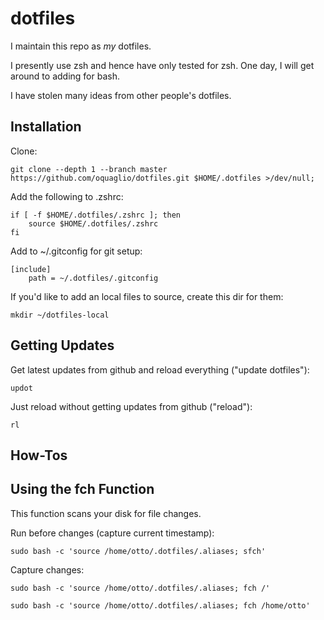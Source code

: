 # dotfiles

I maintain this repo as *my* dotfiles.

I presently use zsh and hence have only tested for zsh. One day, I will get around to adding for bash.

I have stolen many ideas from other people's dotfiles.


## Installation

Clone:

``` SH
git clone --depth 1 --branch master https://github.com/oquaglio/dotfiles.git $HOME/.dotfiles >/dev/null;
```

Add the following to .zshrc:

``` SH
if [ -f $HOME/.dotfiles/.zshrc ]; then
    source $HOME/.dotfiles/.zshrc
fi
```

Add to ~/.gitconfig for git setup:

```SH
[include]    
    path = ~/.dotfiles/.gitconfig
```

If you'd like to add an local files to source, create this dir for them:

``` SH
mkdir ~/dotfiles-local
```

## Getting Updates

Get latest updates from github and reload everything ("update dotfiles"):

```SH
updot
```

Just reload without getting updates from github ("reload"):

```SH
rl
```

## How-Tos

## Using the fch Function

This function scans your disk for file changes.

Run before changes (capture current timestamp):
``` SH
sudo bash -c 'source /home/otto/.dotfiles/.aliases; sfch'
```

Capture changes:
``` SH
sudo bash -c 'source /home/otto/.dotfiles/.aliases; fch /'
```

``` SH
sudo bash -c 'source /home/otto/.dotfiles/.aliases; fch /home/otto'
```
